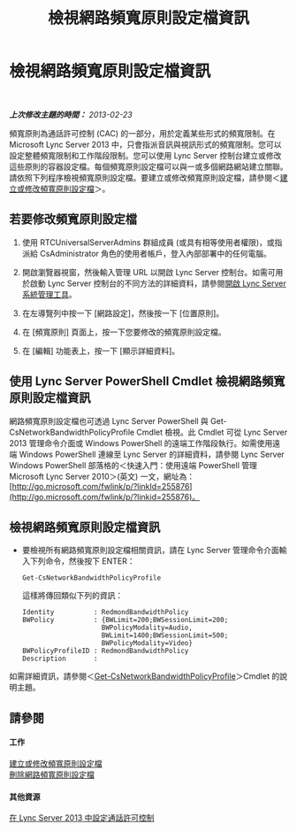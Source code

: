 ﻿---
title: 檢視網路頻寬原則設定檔資訊
TOCTitle: 檢視網路頻寬原則設定檔資訊
ms:assetid: eed453fc-04e9-4971-959c-6fad54bf1c96
ms:mtpsurl: https://technet.microsoft.com/zh-tw/library/JJ721931(v=OCS.15)
ms:contentKeyID: 49890381
ms.date: 08/24/2015
mtps_version: v=OCS.15
ms.translationtype: HT
---

# 檢視網路頻寬原則設定檔資訊

 

_**上次修改主題的時間：** 2013-02-23_

頻寬原則為通話許可控制 (CAC) 的一部分，用於定義某些形式的頻寬限制。在 Microsoft Lync Server 2013 中，只會指派音訊與視訊形式的頻寬限制。您可以設定整體頻寬限制和工作階段限制。您可以使用 Lync Server 控制台建立或修改這些原則的容器設定檔。每個頻寬原則設定檔可以與一或多個網路網站建立關聯。請依照下列程序檢視頻寬原則設定檔。要建立或修改頻寬原則設定檔，請參閱＜[建立或修改頻寬原則設定檔](lync-server-2013-creating-or-modifying-bandwidth-policy-profiles.md)＞。

## 若要修改頻寬原則設定檔

1.  使用 RTCUniversalServerAdmins 群組成員 (或具有相等使用者權限)，或指派給 CsAdministrator 角色的使用者帳戶，登入內部部署中的任何電腦。

2.  開啟瀏覽器視窗，然後輸入管理 URL 以開啟 Lync Server 控制台。如需可用於啟動 Lync Server 控制台的不同方法的詳細資料，請參閱[開啟 Lync Server 系統管理工具](lync-server-2013-open-lync-server-administrative-tools.md)。

3.  在左導覽列中按一下 \[網路設定\]，然後按一下 \[位置原則\]。

4.  在 \[頻寬原則\] 頁面上，按一下您要修改的頻寬原則設定檔。

5.  在 \[編輯\] 功能表上，按一下 \[顯示詳細資料\]。

## 使用 Lync Server PowerShell Cmdlet 檢視網路頻寬原則設定檔資訊

網路頻寬原則設定檔也可透過 Lync Server PowerShell 與 Get-CsNetworkBandwidthPolicyProfile Cmdlet 檢視。此 Cmdlet 可從 Lync Server 2013 管理命令介面或 Windows PowerShell 的遠端工作階段執行。如需使用遠端 Windows PowerShell 連線至 Lync Server 的詳細資料，請參閱 Lync Server Windows PowerShell 部落格的＜快速入門：使用遠端 PowerShell 管理 Microsoft Lync Server 2010＞(英文) 一文，網址為：[http://go.microsoft.com/fwlink/p/?linkId=255876](http://go.microsoft.com/fwlink/p/?linkid=255876)。

## 檢視網路頻寬原則設定檔資訊

  - 要檢視所有網路頻寬原則設定檔相關資訊，請在 Lync Server 管理命令介面輸入下列命令，然後按下 ENTER：
    
        Get-CsNetworkBandwidthPolicyProfile
    
    這樣將傳回類似下列的資訊：
    
        Identity          : RedmondBandwidthPolicy
        BWPolicy          : {BWLimit=200;BWSessionLimit=200;
                            BWPolicyModality=Audio, 
                            BWLimit=1400;BWSessionLimit=500;
                            BWPolicyModality=Video}
        BWPolicyProfileID : RedmondBandwidthPolicy
        Description       :

如需詳細資訊，請參閱＜[Get-CsNetworkBandwidthPolicyProfile](get-csnetworkbandwidthpolicyprofile.md)＞Cmdlet 的說明主題。

## 請參閱

#### 工作

[建立或修改頻寬原則設定檔](lync-server-2013-creating-or-modifying-bandwidth-policy-profiles.md)  
[刪除網路頻寬原則設定檔](lync-server-2013-deleting-network-bandwidth-policy-profiles.md)  

#### 其他資源

[在 Lync Server 2013 中設定通話許可控制](lync-server-2013-configure-call-admission-control.md)

